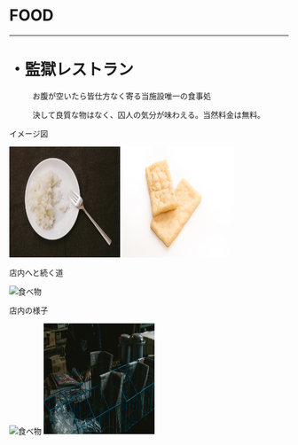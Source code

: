 # FOOD
---
# ・監獄レストラン
　　　お腹が空いたら皆仕方なく寄る当施設唯一の食事処
   
　　　決して良質な物はなく、囚人の気分が味わえる。当然料金は無料。

イメージ図

<img src="YUKA0I9A8632_TP_V.jpg" alt="食べ物" title="食べ物" width="200" height="200" />
<img src="https___www.pakutaso.com_shared_img_thumb_abra193003741.jpg" alt="食べ物" title="食べ物" width="200" height="200" />


店内へと続く道

<img src="https___www.pakutaso.com_shared_img_thumb_gunma-IMG_7940.jpg" alt="食べ物" title="食べ物" width="200" height="200" />

店内の様子

<img src="https___www.pakutaso.com_shared_img_thumb_SDIM3157.jpg" alt="食べ物" title="食べ物" width="200" height="200" />
<img src="https___www.pakutaso.com_shared_img_thumb_gori9V9A7992.jpg" alt="食べ物" title="食べ物" width="200" height="200" />


